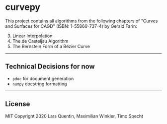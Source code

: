 # curvepy
This project contains all algorithms from the following chapters of "Curves and Surfaces for CAGD" (ISBN: 1-55860-737-4) by Gerald Farin:

3. Linear Interpolation
4. The de Casteljau Algorithm
5. The Bernstein Form of a Bézier Curve

---

## Technical Decisions for now
- `pdoc` for document generation
- `numpy` docstring formatting

---

## License

MIT Copyright 2020 Lars Quentin, Maximilian Winkler, Timo Specht
